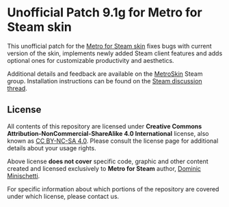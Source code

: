 # Unofficial Patch 9.1g for Metro for Steam skin

This unofficial patch for the [Metro for Steam skin](https://metroforsteam.com) fixes bugs with current version of the skin, implements newly added Steam client features and adds optional ones for customizable productivity and aesthetics.

Additional details and feedback are available on the [MetroSkin](https://steamcommunity.com/groups/metroskin) Steam group. Installation instructions can be found on the [Steam discussion thread](https://steamcommunity.com/groups/metroskin/discussions/0/141136086931804907).

## License

All contents of this repository are licensed under **Creative Commons Attribution-NonCommercial-ShareAlike 4.0 International** license, also known as [CC BY-NC-SA 4.0](https://creativecommons.org/licenses/by-nc-sa/4.0). Please consult the license page for additional details about your usage rights.

Above license **does not cover** specific code, graphic and other content created and licensed exclusively to **Metro for Steam** author, [Dominic Minischetti](https://github.com/minischetti).

For specific information about which portions of the repository are covered under which license, please contact us.
